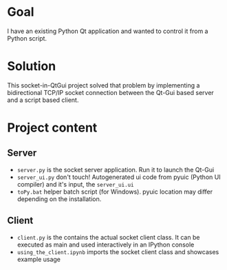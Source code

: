 # Goal
I have an existing Python Qt application and wanted to control it from a Python script. 

# Solution
This socket-in-QtGui project solved that problem by implementing a bidirectional TCP/IP socket connection between the Qt-Gui based server and a script based client.

# Project content
## Server
- `server.py` is the socket server application. Run it to launch the Qt-Gui
- `server_ui.py` don't touch! Autogenerated ui code from pyuic (Python UI compiler) and it's input, the `server_ui.ui`
- `toPy.bat` helper batch script (for Windows). pyuic location may differ depending on the installation. 

## Client
- `client.py` is the contains the actual socket client class. It can be executed as main and used interactively in an IPython console
- `using_the_client.ipynb` imports the socket client class and showcases example usage
